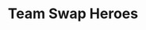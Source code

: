 ---
title: Team Swap Heroes
categories: gamejam
layout: game
post-image: " "
description:
tags:
heading: "Complete puzzles with a team of yourself! Looping over and over!"
summary: "Team Swap Heroes is a teamwork-based game. This was designed around the theme 'Teamwork' <small>(Minijam 48)</small>"
icon: https://am3pap005files.storage.live.com/y4mCeg7VLfImyR6NHnwuz91FNJzHL1Sx6j9zXIcUsJpEbYI4SQAf46EtLc_lUDu_YVIBvNm5tRFRsJXjdSSM_-Dc5W6ELW56-vKdmu8lvmszJMpo4liHrPCbxVCT4YTQ7B_MeeRLsFcNugZUcmahb6ohckr7iyozrXcMCDvw-dxtqKwI2zS6M_Ll11KOxDlGYWF?width=1920&height=1634&cropmode=none
showreel: 
itch: https://horsehead.itch.io/team-swap-heroes
isgameembed: true
gameembed: https://itch.io/embed-upload/1985152
widgetembed: 
status: "Done"
projecttype: "Game Jam"
duration: "48 Hours"
tools: ['Unity', 'Photoshop', 'Paint Tool Sai']
roles: ['Programming', 'Level Design', 'Design']
credits: ['Amy Elliott', 'Joe Shanahan']
---